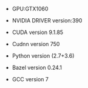 - GPU:GTX1060 

- NVIDIA DRIVER version:390

- CUDA version 9.1.85

- Cudnn version 750

- Python version (2.7+3.6)

- Bazel version 0.24.1

- GCC version 7
